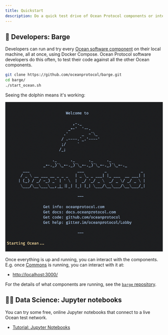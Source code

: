 ```yaml
---
title: Quickstart
description: Do a quick test drive of Ocean Protocol components or interact with the network by using Jupyter notebooks.
---
```


## 🐳 Developers: Barge

Developers can run and try every [Ocean software component](/concepts/components/) on their local machine, all at once, using Docker Compose. Ocean Protocol software developers do this often, to test their code against all the other Ocean components.

```bash
git clone https://github.com/oceanprotocol/barge.git
cd barge/
./start_ocean.sh
```

Seeing the dolphin means it's working:

![Output of start_ocean.sh](images/dolphin.png)

Once everything is up and running, you can interact with the components. E.g. once [Commons](/concepts/components/#commons) is running, you can interact with it at:

- [http://localhost:3000/](http://localhost:3000/)

For the details of what components are running, see the [`barge` repository](https://github.com/oceanprotocol/barge).

<repo name="barge"></repo>

## 👩‍🔬 Data Science: Jupyter notebooks

You can try some free, online Jupyter notebooks that connect to a live Ocean test network.

- [Tutorial: Jupyter Notebooks](/tutorials/jupyter-notebooks/)
